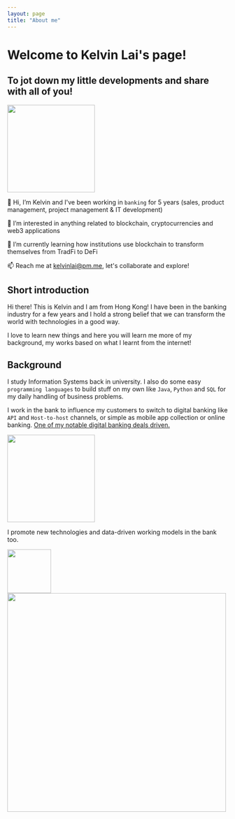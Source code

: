 ```yaml
---
layout: page
title: "About me"
---
```

# Welcome to Kelvin Lai's page!
## To jot down my little developments and share with all of you!

<img src="https://user-images.githubusercontent.com/76480688/172614606-fd78c2d2-7589-41a4-a6c3-fc19c45cde87.png" width="200" height="200">

👋 Hi, I’m Kelvin and I've been working in `banking` for 5 years (sales, product management, project management & IT development)

👀 I’m interested in anything related to blockchain, cryptocurrencies and web3 applications

🌱 I’m currently learning how institutions use blockchain to transform themselves from TradFi to DeFi

📫 Reach me at kelvinlai@pm.me, let's collaborate and explore!


## Short introduction

Hi there! This is Kelvin and I am from Hong Kong! I have been in the banking industry for a few years and I hold a strong belief that we can transform the world with technologies in a good way. 

I love to learn new things and here you will learn me more of my background, my works based on what I learnt from the internet!


## Background

I study Information Systems back in university. I also do some easy `programming languages` to build stuff on my own like `Java`, `Python` and `SQL` for my daily handling of business problems.

I work in the bank to influence my customers to switch to digital banking like `API` and `Host-to-host` channels, or simple as mobile app collection or online banking. [One of my notable digital banking deals driven.](https://www.theasset.com/awards/treasury-22-new-economy)

<img src="https://user-images.githubusercontent.com/76480688/172677205-bd2e3740-d646-450a-bd2f-26ad6c8f0819.png" height="200">

I promote new technologies and data-driven working models in the bank too. 

<img src="https://user-images.githubusercontent.com/76480688/172681045-407e01d1-309c-425b-b465-e0df21f73659.jpg" height="100">

<img src="https://user-images.githubusercontent.com/76480688/172675397-b05f171a-a814-41bb-a6c6-4d946f00fa81.jpg" height="500">
